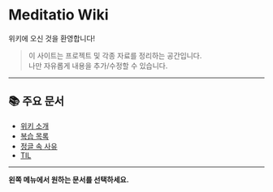 # Meditatio Wiki

위키에 오신 것을 환영합니다!

> 이 사이트는 프로젝트 및 각종 자료를 정리하는 공간입니다.  
> 나만 자유롭게 내용을 추가/수정할 수 있습니다.

---

## 📚 주요 문서

- [위키 소개](about.md)
- [복습 목록](review.md)
- [정글 속 사유](thinking.md)
- [TIL](TILs.md)

---

**왼쪽 메뉴에서 원하는 문서를 선택하세요.**
